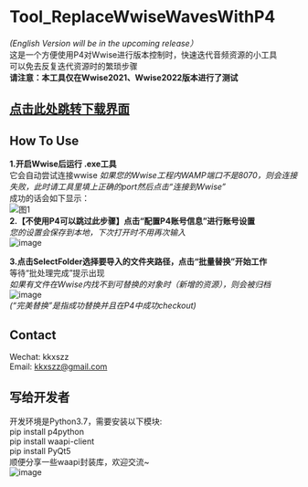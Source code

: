 # Tool_ReplaceWwiseWavesWithP4
*(English Version will be in the upcoming release）*  
这是一个方便使用P4对Wwise进行版本控制时，快速迭代音频资源的小工具  
可以免去反复迭代资源时的繁琐步骤  
**请注意：本工具仅在Wwise2021、Wwise2022版本进行了测试**

## [点击此处跳转下载界面](https://github.com/szz1031/Tool_ReplaceWwiseWavesWithP4/releases)

## How To Use  
**1.开启Wwise后运行 .exe工具**  
它会自动尝试连接wwise
*如果您的Wwise工程内WAMP端口不是8070，则会连接失败，此时请工具里填上正确的port然后点击“连接到Wwise”*   
成功的话会如下显示：  
![图1](https://user-images.githubusercontent.com/52338219/232001837-74939a9a-2270-419d-9c55-f1af6e014baa.png)  
**2.【不使用P4可以跳过此步骤】点击“配置P4账号信息”进行账号设置**  
*您的设置会保存到本地，下次打开时不用再次输入*   
![image](https://user-images.githubusercontent.com/52338219/232003095-8bd136cf-994e-4016-a8e5-a97fb1521f5c.png)  


**3.点击SelectFolder选择要导入的文件夹路径，点击“批量替换”开始工作**  
等待“批处理完成”提示出现  
*如果有文件在Wwise内找不到可替换的对象时（新增的资源），则会被归档*  
![image](https://user-images.githubusercontent.com/52338219/232007129-070b0331-401f-47c6-b411-1d1d836ef875.png)  
*(“完美替换”是指成功替换并且在P4中成功checkout)*


## Contact
Wechat: kkxszz  
Email: kkxszz@gmail.com  

## 写给开发者
开发环境是Python3.7，需要安装以下模块:  
pip install p4python  
pip install waapi-client  
pip install PyQt5  
顺便分享一些waapi封装库，欢迎交流~  
![image](https://user-images.githubusercontent.com/52338219/203762564-8c1877a2-3900-4f23-addb-ce5aa2cf8c29.png)

